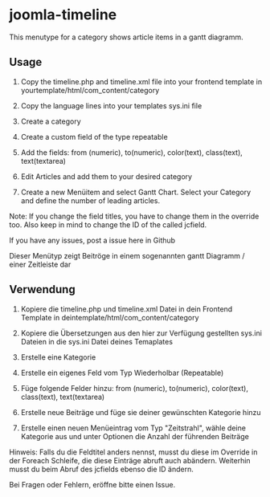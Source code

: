 # joomla-timeline
This menutype for a category shows article items in a gantt diagramm.

## Usage
1) Copy the timeline.php and timeline.xml file into your frontend template in 
yourtemplate/html/com_content/category 

2) Copy the language lines into your templates sys.ini file

3) Create a category

4) Create a custom field of the type repeatable

5) Add the fields: from (numeric), to(numeric), color(text), class(text), text(textarea)

6) Edit Articles and add them to your desired category

7) Create a new Menüitem and select Gantt Chart. Select your Category and define the number of leading articles.

Note: If you change the field titles, you have to change them in the override too. Also keep in mind to change the ID of the called jcfield.

If you have any issues, post a issue here in Github

Dieser Menütyp zeigt Beitröge in einem sogenannten gantt Diagramm / einer Zeitleiste dar

## Verwendung
1) Kopiere die timeline.php und timeline.xml Datei in dein Frontend Template in
deintemplate/html/com_content/category 

2) Kopiere die Übersetzungen aus den hier zur Verfügung gestellten sys.ini Dateien in die sys.ini Datei deines Temaplates

3) Erstelle eine Kategorie

4) Erstelle ein eigenes Feld vom Typ Wiederholbar (Repeatable) 

5) Füge folgende Felder hinzu: from (numeric), to(numeric), color(text), class(text), text(textarea)

6) Erstelle neue Beiträge und füge sie deiner gewünschten Kategorie hinzu

7) Erstelle einen neuen Menüeintrag vom Typ "Zeitstrahl", wähle deine Kategorie aus und unter Optionen die Anzahl der führenden Beiträge

Hinweis: Falls du die Feldtitel anders nennst, musst du diese im Override in der Foreach Schleife, die diese Einträge abruft auch abändern. Weiterhin musst du beim Abruf des jcfields ebenso die ID ändern.

Bei Fragen oder Fehlern, eröffne bitte einen Issue.

